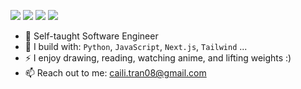 [<img src="https://img.shields.io/badge/github-%2312100E.svg?&style=for-the-badge&logo=github&logoColor=white&color=black" />](https://github.com/CailiTran)
[<img src="https://img.shields.io/badge/gitlab-%2312100E.svg?&style=for-the-badge&logo=gitlab&logoColor=white&color=9b51e0" />](https://github.com/CailiTran)
[<img src="https://img.shields.io/badge/instagram-%2312100E.svg?&style=for-the-badge&logo=instagram&color=405DE6" />](https://www.instagram.com/caili.tn) 
[<img src="https://img.shields.io/badge/linkedin-%230077B5.svg?&style=for-the-badge&logo=linkedin&logoColor=white" />](https://www.linkedin.com/in/cai-li-tran-2020b922b/)

- 🏢 Self-taught Software Engineer
- 🧰 I build with: `Python`, `JavaScript`, `Next.js`, `Tailwind` ...
- ⚡ I enjoy drawing, reading, watching anime, and lifting weights :)
- 📫 Reach out to me: caili.tran08@gmail.com
